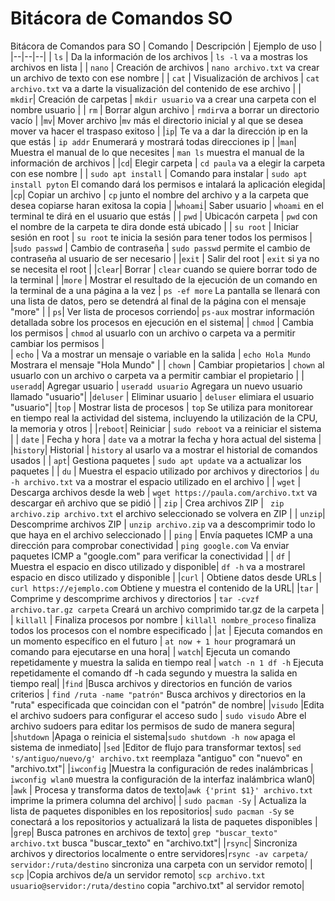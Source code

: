 # Bitácora de Comandos SO
Bitácora de Comandos para SO
| Comando | Descripción | Ejemplo de uso |
|--|--|--|
| `ls`  | Da la información de los archivos | `ls -l` va a mostras los archivos en lista |
| `nano` | Creación de archivos | `nano archivo.txt` va crear un archivo de texto con ese nombre |
| `cat` | Visualización de archivos | `cat archivo.txt` va a darte la visualización del contenido de ese archivo |
| `mkdir`| Creación de carpetas |  `mkdir usuario` va a crear una carpeta con el nombre usuario |
| `rm` | Borrar algun archivo | `rmdir`va a borrar un directorio vacío |
|`mv`| Mover archivo |`mv` más el directorio inicial y al que se desea mover va hacer el traspaso exitoso |
|`ip`| Te va a dar la dirección ip en la que estás | `ip addr` Enumerará y mostrará todas direcciones ip |
|`man`| Muestra el manual de lo que necesites | `man ls` muestra el manual de la información de archivos |
|`cd`| Elegir carpeta | `cd paula` va a elegir la carpeta con ese nombre |
| `sudo apt install` | Comando para instalar | `sudo apt install pyton` El comando dará los permisos e intalará la aplicación elegida|
|`cp`| Copiar un archivo | `cp` junto el nombre del archivo y a la carpeta que desea copiarse haran exitosa la copia |
|`whoami`| Saber usuario | `whoami` en el terminal te dirá en el usuario que estás |
| `pwd` | Ubicacón carpeta | `pwd` con el nombre de la carpeta te dira donde está ubicado |
| `su root` | Iniciar sesión en root | `su root` te inicia la sesión para tener todos los permisos |
|`sudo passwd` | Cambio de contraseña | `sudo passwd` permite el cambio de contraseña al usuario de ser necesario |
|`exit` | Salir del root | `exit` si ya no se necesita el root |
|`clear`| Borrar | `clear` cuando se quiere borrar todo de la terminal |
|`more` | Mostrar el resultado de la ejecución de un comando en la terminal de a una página a la vez | `ps -ef more` La pantalla se llenará con una lista de datos, pero se detendrá al final de la página con el mensaje "more" |
| `ps`| Ver lista de procesos corriendo| `ps-aux`  mostrar información detallada sobre los procesos en ejecución en el sistema|
| `chmod` | Cambia los permisos | `chmod` al usuarlo con un archivo o carpeta va a permitir cambiar los permisos |  
| `echo` | Va a mostrar un mensaje o variable en la salida | `echo Hola Mundo` Mostrara el mensaje "Hola Mundo" |
| `chown` | Cambiar propietarios | `chown` al usuarlo con un archivo o carpeta va a permitir cambiar el propietario |
| `useradd`| Agregar usuario | `useradd usuario` Agregara un nuevo usuario llamado "usuario"|
|`deluser` | Eliminar usuario | `deluser` elimiara el usuario "usuario"|
|`top` | Mostrar lista de procesos | `top` Se utiliza para monitorear en tiempo real la actividad del sistema, incluyendo la utilización de la CPU, la memoria y otros |
|`reboot`| Reiniciar | `sudo reboot` va a reiniciar el sistema |
| `date` | Fecha y hora | `date` va a motrar la fecha y hora actual del sistema |
|`history`| Historial | `history` al usarlo va a mostrar el historial de comandos usados |
| `apt`| Gestiona paquetes | `sudo apt update` va a actualizar los paquetes |
| `du` | Muestra el espacio utilizado por archivos y directorios | `du -h archivo.txt` va a mostrar el espacio  utilizado en el archivo |
| `wget` | Descarga archivos desde la web | `wget https://paula.com/archivo.txt` va descargar eñ archivo que se pidió |
| `zip` | Crea archivos ZIP | ` zip archivo.zip archivo.txt` el archivo seleccionado se volvera en ZIP |
| `unzip`| Descomprime archivos ZIP | `unzip archivo.zip` va a descomprimir todo lo que haya en el archivo seleccionado |
| `ping` | Envía paquetes ICMP a una dirección para comprobar conectividad | `ping google.com` Va enviar paquetes ICMP a "google.com" para verificar la conectividad |
| `df` | Muestra el espacio en disco utilizado y disponible| `df -h` va a mostrarel espacio en disco utilizado y disponible |
|`curl` | Obtiene datos desde URLs | `curl https://ejemplo.com` Obtiene y muestra el contenido de la URL|
|`tar` | Comprime y descomprime archivos y directorios | `tar -cvzf archivo.tar.gz carpeta` Creará un archivo comprimido tar.gz de la carpeta |
| `killall` | Finaliza procesos por nombre | `killall nombre_proceso` finaliza todos los procesos con el nombre especificado |
|`at` | Ejecuta comandos en un momento específico en el futuro | `at now + 1 hour` programará un comando para ejecutarse en una hora|
| `watch`| Ejecuta un comando repetidamente y muestra la salida en tiempo real | `watch -n 1 df -h` Ejecuta repetidamente el comando df -h cada segundo y muestra la salida en tiempo real|
|`find` |Busca archivos y directorios en función de varios criterios | `find /ruta -name "patrón"` Busca archivos y directorios en la "ruta" especificada que coincidan con el "patrón" de nombre|
|`visudo` |Edita el archivo sudoers para configurar el acceso sudo | `sudo visudo` Abre el archivo sudoers para editar los permisos de sudo de manera segura|
|`shutdown` |Apaga o reinicia el sistema|`sudo shutdown -h now` apaga el sistema de inmediato|
|`sed` |Editor de flujo para transformar textos| `sed 's/antiguo/nuevo/g' archivo.txt` reemplaza "antiguo" con "nuevo" en "archivo.txt"|
|`iwconfig` |Muestra la configuración de redes inalámbricas | `iwconfig wlan0` muestra la configuración de la interfaz inalámbrica wlan0|
|`awk` | Procesa y transforma datos de texto|`awk {'print $1}' archivo.txt` imprime la primera columna del archivo|
| `sudo pacman -Sy` | Actualiza la lista de paquetes disponibles en los repositorios| `sudo pacman -Sy` se conectará a los repositorios y actualizará la lista de paquetes disponibles |
|`grep`| Busca patrones en archivos de texto| `grep "buscar_texto" archivo.txt` busca "buscar_texto" en "archivo.txt"|
|`rsync`| Sincroniza archivos y directorios localmente o entre servidores|`rsync -av carpeta/ servidor:/ruta/destino` sincroniza una carpeta con un servidor remoto|
| `scp` |Copia archivos de/a un servidor remoto| `scp archivo.txt usuario@servidor:/ruta/destino` copia "archivo.txt" al servidor remoto|

